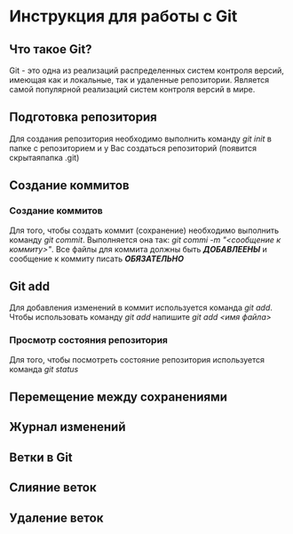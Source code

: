 # Инструкция для работы с Git

## Что такое Git?
Git - это одна из реализаций распределенных систем контроля версий, имеющая как и локальные, так и удаленные репозитории. Является самой популярной реализаций систем контроля версий в мире.
## Подготовка репозитория
Для создания репозитория необходимо выполнить команду *git init* в папке с репозиторием и у Вас создаться репозиторий (появится скрытаяпапка .git)

## Создание коммитов

### Создание коммитов
Для того, чтобы создать коммит (сохранение) необходимо выполнить команду *git commit*. Выполняется она так: *git commi -m "<сообщение к коммиту>"*. Все файлы для коммита должны быть ***ДОБАВЛЕЕНЫ*** и сообщение к коммиту писать ***ОБЯЗАТЕЛЬНО*** 

## Git add
Для добавления изменений в коммит используется команда *git add*. Чтобы использовать команду *git add* напишите *git add <имя файла>*

### Просмотр состояния репозитория
Для того, чтобы посмотреть состояние репозитория используется команда *git status* 

## Перемещение между сохранениями

## Журнал изменений

## Ветки в Git


## Слияние веток

## Удаление веток
